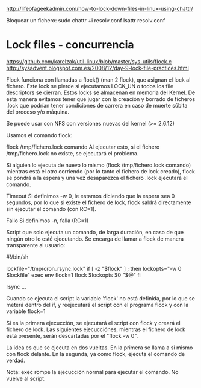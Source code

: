 http://lifeofageekadmin.com/how-to-lock-down-files-in-linux-using-chattr/

Bloquear un fichero:
sudo chattr +i resolv.conf
lsattr resolv.conf


# Lock files - concurrencia
https://github.com/karelzak/util-linux/blob/master/sys-utils/flock.c
http://sysadvent.blogspot.com.es/2008/12/day-9-lock-file-practices.html

Flock funciona con llamadas a flock() (man 2 flock), que asignan el lock al fichero. Este lock se pierde si ejecutamos LOCK_UN o todos los file descriptors se cierran. Estos locks se almacenan en memoria del Kernel.
De esta manera evitamos tener que jugar con la creación y borrado de ficheros .lock que podrían tener condiciones de carrera en caso de muerte súbita del proceso y/o máquina.

Se puede usar con NFS con versiones nuevas del kernel (>= 2.6.12)

Usamos el comando flock:

flock /tmp/fichero.lock comando
  Al ejecutar esto, si el fichero /tmp/fichero.lock no existe, se ejecutará el problema.

Si alguien lo ejecuta de nuevo lo mismo (flock /tmp/fichero.lock comando) mientras está el otro corriendo (por lo tanto el fichero de lock creado), flock se pondrá a la espera y una vez desaparezca el fichero .lock ejecutará el comando.

Timeout
Si definimos -w 0, le estamos diciendo que la espera sea 0 segundos, por lo que si existe el fichero de lock, flock saldrá directamente sin ejecutar el comando (con RC=1).

Fallo
Si definimos -n, falla (RC=1) 

Script que solo ejecuta un comando, de larga duración, en caso de que ningún otro lo esté ejecutando. Se encarga de llamar a flock de manera transparente al usuario:

#!/bin/sh

lockfile="/tmp/cron_rsync.lock"
if [ -z "$flock" ] ; then
  lockopts="-w 0 $lockfile"
  exec env flock=1 flock $lockopts $0 "$@"
fi

rsync ...


Cuando se ejecuta el script la variable 'flock' no está definida, por lo que se meterá dentro del if, y reejecutará el script con el programa flock y con la variable flock=1

Si es la primera ejecucción, se ejecutará el script con flock y creará el fichero de lock.
Las siguientes ejecucciónes, mientras el fichero de lock está presente, serán descartadas por el "flock -w 0".

La idea es que se ejecuta en dos vueltas. En la primera se llama a si mismo con flock delante. En la segunda, ya como flock, ejecuta el comando de verdad.

Nota: exec rompe la ejecucción normal para ejecutar el comando. No vuelve al script.
